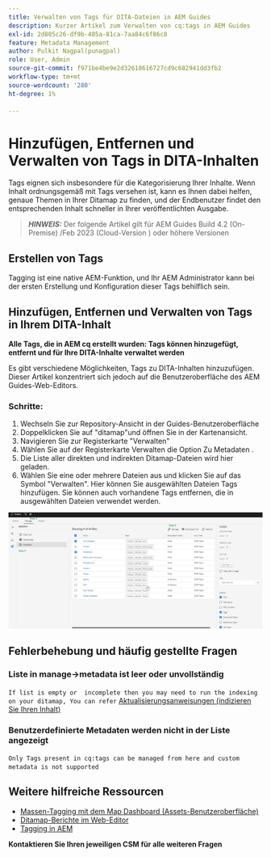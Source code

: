 ```yaml
---
title: Verwalten von Tags für DITA-Dateien in AEM Guides
description: Kurzer Artikel zum Verwalten von cq:tags in AEM Guides
exl-id: 2d805c26-df9b-405a-81ca-7aa84c6f86c8
feature: Metadata Management
author: Pulkit Nagpal(punagpal)
role: User, Admin
source-git-commit: f971be4be9e2d32618616727cd9c682941dd3fb2
workflow-type: tm+mt
source-wordcount: '280'
ht-degree: 1%

---
```


# Hinzufügen, Entfernen und Verwalten von Tags in DITA-Inhalten

Tags eignen sich insbesondere für die Kategorisierung Ihrer Inhalte. Wenn Inhalt ordnungsgemäß mit Tags versehen ist, kann es Ihnen dabei helfen, genaue Themen in Ihrer Ditamap zu finden, und der Endbenutzer findet den entsprechenden Inhalt schneller in Ihrer veröffentlichten Ausgabe.

> **_HINWEIS:_** Der folgende Artikel gilt für AEM Guides Build 4.2 (On-Premise) /Feb 2023 (Cloud-Version ) oder höhere Versionen


## Erstellen von Tags

Tagging ist eine native AEM-Funktion, und Ihr AEM Administrator kann bei der ersten Erstellung und Konfiguration dieser Tags behilflich sein.


## Hinzufügen, Entfernen und Verwalten von Tags in Ihrem DITA-Inhalt

**Alle Tags, die in AEM cq erstellt wurden: Tags können hinzugefügt, entfernt und für Ihre DITA-Inhalte verwaltet werden**

Es gibt verschiedene Möglichkeiten, Tags zu DITA-Inhalten hinzuzufügen. Dieser Artikel konzentriert sich jedoch auf die Benutzeroberfläche des AEM Guides-Web-Editors.

### Schritte:

1. Wechseln Sie zur Repository-Ansicht in der Guides-Benutzeroberfläche
2. Doppelklicken Sie auf &quot;ditamap&quot;und öffnen Sie in der Kartenansicht.
3. Navigieren Sie zur Registerkarte &quot;Verwalten&quot;
4. Wählen Sie auf der Registerkarte Verwalten die Option Zu Metadaten .
5. Die Liste aller direkten und indirekten Ditamap-Dateien wird hier geladen.
6. Wählen Sie eine oder mehrere Dateien aus und klicken Sie auf das Symbol &quot;Verwalten&quot;. Hier können Sie ausgewählten Dateien Tags hinzufügen.
Sie können auch vorhandene Tags entfernen, die in ausgewählten Dateien verwendet werden.

<img title="Tags in AEM Guides verwalten " alt="Verwalten von Tags in DITA " src="ManageTags.jpg">

## Fehlerbehebung und häufig gestellte Fragen

### Liste in manage->metadata ist leer oder unvollständig

`If list is empty or  incomplete then you may need to run the indexing on your ditamap, You can refer` [Aktualisierungsanweisungen (indizieren Sie Ihren Inhalt)](https://experienceleague.adobe.com/docs/experience-manager-guides-learn/tutorials/install-guide/on-prem-ig/download-install-upgrade-aemg/upgrade-xml-documentation.html?lang=en#steps-to-index-the-existing-content-to-use-the-new-find-and-replace%3A)

### Benutzerdefinierte Metadaten werden nicht in der Liste angezeigt

`Only Tags present in cq:tags can be managed from here and custom metadata is not supported`




## Weitere hilfreiche Ressourcen

- [Massen-Tagging mit dem Map Dashboard (Assets-Benutzeroberfläche)](https://experienceleague.adobe.com/docs/experience-manager-guides-learn/tutorials/user-guide/manaege-metadata/map-editor-bulk-tagging.html?lang=en)
- [Ditamap-Berichte im Web-Editor](https://experienceleague.adobe.com/docs/experience-manager-guides-learn/tutorials/user-guide/reports-aem-guide/reports-web-editor.html?lang=en)
- [Tagging in AEM](https://experienceleague.adobe.com/docs/experience-manager-learn/assets/configuring/tagging.html?lang=en)


**Kontaktieren Sie Ihren jeweiligen CSM für alle weiteren Fragen**
